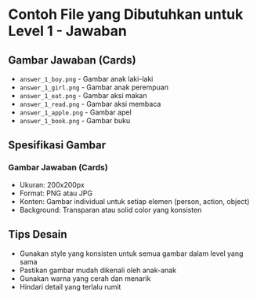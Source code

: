 # Contoh File yang Dibutuhkan untuk Level 1 - Jawaban

## Gambar Jawaban (Cards)
- `answer_1_boy.png` - Gambar anak laki-laki
- `answer_1_girl.png` - Gambar anak perempuan  
- `answer_1_eat.png` - Gambar aksi makan
- `answer_1_read.png` - Gambar aksi membaca
- `answer_1_apple.png` - Gambar apel
- `answer_1_book.png` - Gambar buku

## Spesifikasi Gambar

### Gambar Jawaban (Cards)
- Ukuran: 200x200px
- Format: PNG atau JPG
- Konten: Gambar individual untuk setiap elemen (person, action, object)
- Background: Transparan atau solid color yang konsisten

## Tips Desain
- Gunakan style yang konsisten untuk semua gambar dalam level yang sama
- Pastikan gambar mudah dikenali oleh anak-anak
- Gunakan warna yang cerah dan menarik
- Hindari detail yang terlalu rumit
